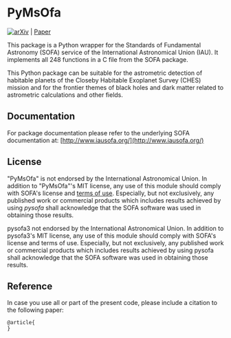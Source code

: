 # PyMsOfa
[![arXiv](https://img.shields.io/badge/arxiv-2200.0000-b31b1b.svg)](https://arxiv.org/abs/2200.0000) | [Paper](https://www.baidu.com) 

This package is a Python wrapper for the Standards of Fundamental Astronomy (SOFA) service of the International Astronomical Union (IAU). It implements all 248 functions in a C file from the SOFA package.

This Python package can be suitable for the astrometric detection of habitable planets of the Closeby Habitable Exoplanet Survey (CHES) mission and for the frontier themes of black holes and dark matter related to astrometric calculations and other fields.

## Documentation

For package documentation please refer to the underlying SOFA documentation at:
[http://www.iausofa.org/](http://www.iausofa.org/)

## License

"PyMsOfa" is not endorsed by the International Astronomical Union. 
In addition to "PyMsOfa"'s MIT license, any use of this module should comply 
with SOFA's license and [terms of use](http://www.iausofa.org/copyr.pdf). 
Especially, but not exclusively, any published work or commercial products 
which includes results achieved by using *pysofa* shall acknowledge that the 
SOFA software was used in obtaining those results.

pysofa3 not endorsed by the International Astronomical Union. In addition to pysofa3's MIT license, any use of this module should comply with SOFA's license and terms of use. Especially, but not exclusively, any published work or commercial products which includes results achieved by using pysofa shall acknowledge that the SOFA software was used in obtaining those results.

## Reference
In case you use all or part of the present code, please include a citation to the following paper:

```
@article{
}
```
